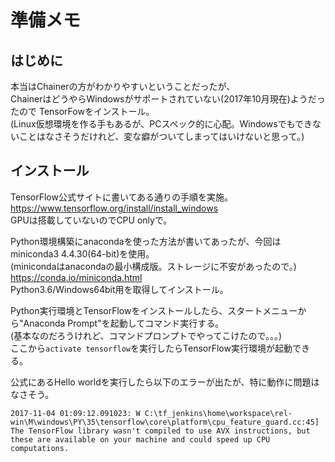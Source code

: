 # 準備メモ

## はじめに

本当はChainerの方がわかりやすいということだったが、  
ChainerはどうやらWindowsがサポートされていない(2017年10月現在)ようだったので
TensorFowをインストール。  
(Linux仮想環境を作る手もあるが、PCスペック的に心配。Windowsでもできないことはなさそうだけれど、変な癖がついてしまってはいけないと思って。)

## インストール

TensorFlow公式サイトに書いてある通りの手順を実施。  
https://www.tensorflow.org/install/install_windows  
GPUは搭載していないのでCPU onlyで。  

Python環境構築にanacondaを使った方法が書いてあったが、今回はminiconda3 4.4.30(64-bit)を使用。  
(minicondaはanacondaの最小構成版。ストレージに不安があったので。)  
https://conda.io/miniconda.html  
Python3.6/Windows64bit用を取得してインストール。

Python実行環境とTensorFlowをインストールしたら、スタートメニューから"Anaconda Prompt"を起動してコマンド実行する。  
(基本なのだろうけれど、コマンドプロンプトでやってこけたので。。。)  
ここから`activate tensorflow`を実行したらTensorFlow実行環境が起動できる。  

公式にあるHello worldを実行したら以下のエラーが出たが、特に動作に問題はなさそう。

~~~
2017-11-04 01:09:12.091023: W C:\tf_jenkins\home\workspace\rel-win\M\windows\PY\35\tensorflow\core\platform\cpu_feature_guard.cc:45] The TensorFlow library wasn't compiled to use AVX instructions, but these are available on your machine and could speed up CPU computations.
~~~

